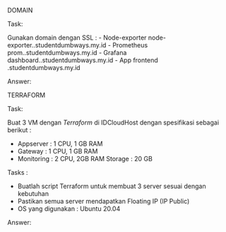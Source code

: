 DOMAIN

Task:

Gunakan domain dengan SSL :
     - Node-exporter
node-exporter.<nama>.studentdumbways.my.id
     -  Prometheus
prom.<nama>.studentdumbways.my.id
     -  Grafana
dashboard.<nama>.studentdumbways.my.id
     -  App frontend
<nama>.studentdumbways.my.id

Answer:

TERRAFORM

Task:

Buat 3 VM dengan *Terraform* di IDCloudHost dengan spesifikasi sebagai berikut :
   - Appserver : 1 CPU, 1 GB RAM
   - Gateway : 1 CPU, 1 GB RAM
   - Monitoring : 2 CPU, 2GB RAM
    Storage : 20 GB

Tasks :
- Buatlah script Terraform untuk membuat 3 server sesuai dengan kebutuhan
- Pastikan semua server mendapatkan Floating IP (IP Public)
- OS yang digunakan : Ubuntu 20.04


Answer:

